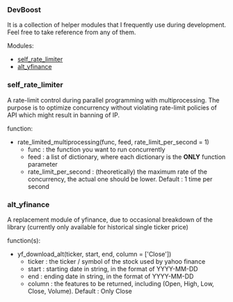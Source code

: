 ### DevBoost
It is a collection of helper modules that I frequently use during development. Feel free to take reference from any of them.

Modules:
* [self_rate_limiter](https://github.com/vibing-onion/devBoost/tree/master#self_rate_limiter)
* [alt_yfinance](https://github.com/vibing-onion/devBoost/tree/master#alt_yfinance)

### self_rate_limiter
A rate-limit control during parallel programming with multiprocessing. The purpose is to optimize concurrency without violating rate-limit policies of API which might result in banning of IP.

function:
* rate_limited_multiprocessing(func, feed, rate_limit_per_second = 1)
  * func : the function you want to run concurrently
  * feed : a list of dictionary, where each dictionary is the **ONLY** function parameter
  * rate_limit_per_second : (theoretically) the maximum rate of the concurrency, the actual one should be lower. Default : 1 time per second

### alt_yfinance
A replacement module of yfinance, due to occasional breakdown of the library (currently only available for historical single ticker price)

function(s):
* yf_download_alt(ticker, start, end, column = ['Close'])
  * ticker : the ticker / symbol of the stock used by yahoo finance
  * start : starting date in string, in the format of YYYY-MM-DD
  * end : ending date in string, in the format of YYYY-MM-DD
  * column : the features to be returned, including (Open, High, Low, Close, Volume). Default : Only Close